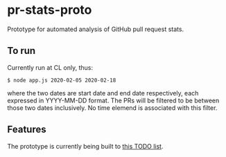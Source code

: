 # pr-stats-proto

Prototype for automated analysis of GitHub pull request stats.

## To run

Currently run at CL only, thus:
```
$ node app.js 2020-02-05 2020-02-18
```
where the two dates are start date and end date respectively, each expressed in YYYY-MM-DD format.
The PRs will be filtered to be between those two dates inclusively. No time elemend is associated with
this filter.

## Features

The prototype is currently being built to [this TODO list](TODO.md).